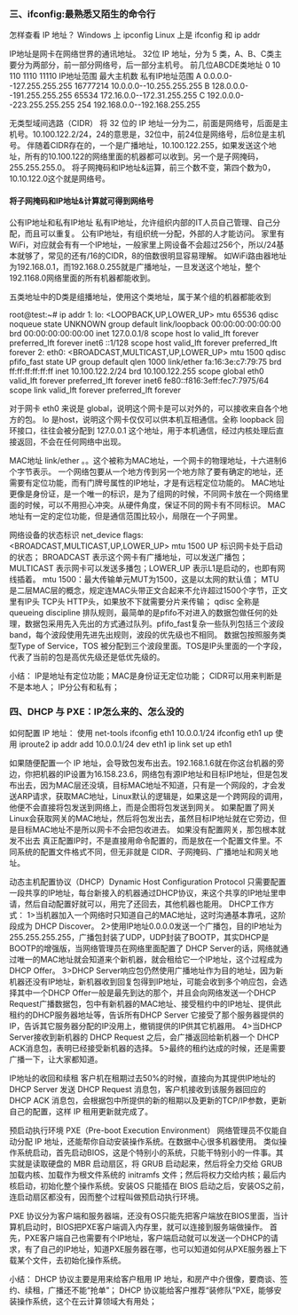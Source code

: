 

### 三、ifconfig:最熟悉又陌生的命令行
怎样查看 IP 地址？
Windows 上 ipconfig
Linux 上是 ifconfig 和 ip addr

IP地址是网卡在网络世界的通讯地址。
32位 IP 地址，分为 5 类，A、B、C类主要分为两部分，前一部分网络号，后一部分主机号。
前几位ABCDE类地址
0
10
110
1110
11110
  	IP地址范围  		最大主机数  	私有IP地址范围
A 0.0.0.0--127.255.255.255    16777214	  10.0.0.0--10.255.255.255
B 128.0.0.0--191.255.255.255  65534  	  172.16.0.0--172.31.255.255
C 192.0.0.0--223.255.255.255  254	  192.168.0.0--192.168.255.255

无类型域间选路（CIDR）
将 32 位的 IP 地址一分为二，前面是网络号，后面是主机号。10.100.122.2/24，24的意思是，32位中，前24位是网络号，后8位是主机号。
伴随着CIDR存在的，一个是广播地址，10.100.122.255，如果发送这个地址，所有的10.100.122的网络里面的机器都可以收到。另一个是子网掩码，255.255.255.0。
将子网掩码和IP地址&运算，前三个数不变，第四个数为0，10.10.122.0这个就是网络号。
#### 将子网掩码和IP地址&计算就可得到网络号


公有IP地址和私有IP地址
私有IP地址，允许组织内部的IT人员自己管理、自己分配，而且可以重复。
公有IP地址，有组织统一分配，外部的人才能访问。
家里有WiFi，对应就会有有一个IP地址，一般家里上网设备不会超过256个，所以/24基本就够了，常见的还有/16的CIDR，8的倍数很明显容易理解。
如WiFi路由器地址为192.168.0.1，而192.168.0.255就是广播地址，一旦发送这个地址，整个192.1168.0网络里面的所有机器都能收到。


五类地址中的D类是组播地址，使用这个类地址，属于某个组的机器都能收到


root@test:~# ip addr
1: lo: <LOOPBACK,UP,LOWER_UP> mtu 65536 qdisc noqueue state UNKNOWN group default 
    link/loopback 00:00:00:00:00:00 brd 00:00:00:00:00:00
    inet 127.0.0.1/8 scope host lo
       valid_lft forever preferred_lft forever
    inet6 ::1/128 scope host 
       valid_lft forever preferred_lft forever
2: eth0: <BROADCAST,MULTICAST,UP,LOWER_UP> mtu 1500 qdisc pfifo_fast state UP group default qlen 1000
    link/ether fa:16:3e:c7:79:75 brd ff:ff:ff:ff:ff:ff
    inet 10.100.122.2/24 brd 10.100.122.255 scope global eth0
       valid_lft forever preferred_lft forever
    inet6 fe80::f816:3eff:fec7:7975/64 scope link 
       valid_lft forever preferred_lft forever

对于网卡 eth0 来说是 global，说明这个网卡是可以对外的，可以接收来自各个地方的包。
lo 是host，说明这个网卡仅仅可以供本机互相通信。全称 loopback 回环接口，往往会被分配到 127.0.0.1 这个地址，用于本机通信，经过内核处理后直接返回，不会在任何网络中出现。



MAC地址
link/ether 。。这个被称为MAC地址，一个网卡的物理地址，十六进制6个字节表示。
一个网络包要从一个地方传到另一个地方除了要有确定的地址，还需要有定位功能，而有门牌号属性的IP地址，才是有远程定位功能的。
MAC地址更像是身份证，是一个唯一的标识，是为了组网的时候，不同网卡放在一个网络里面的时候，可以不用担心冲突。从硬件角度，保证不同的网卡有不同标识。
MAC地址有一定的定位功能，但是通信范围比较小，局限在一个子网里。


网络设备的状态标识 net_device flags: <BROADCAST,MULTICAST,UP,LOWER_UP> mtu 1500
UP 标识网卡处于启动的状态； BROADCAST 表示这个网卡有广播地址，可以发送广播包；
MULTICAST 表示网卡可以发送多播包；LOWER_UP 表示L1是启动的，也即有网线插着。
mtu 1500：最大传输单元MUT为1500，这是以太网的默认值；
MTU 是二层MAC层的概念，规定连MAC头带正文合起来不允许超过1500个字节，正文里有IP头 TCP头 HTTP头，如果放不下就需要分片来传输；
qdisc 全称是queueing discipline 排队规则，最简单的是pfifo不对进入的数据包做任何的处理，数据包采用先入先出的方式通过队列。pfifo_fast复杂一些队列包括三个波段band，每个波段使用先进先出规则，波段的优先级也不相同。
数据包按照服务类型Type of Service，TOS 被分配到三个波段里面。TOS是IP头里面的一个字段，代表了当前的包是高优先级还是低优先级的。


小结：
IP是地址有定位功能；MAC是身份证无定位功能；
CIDR可以用来判断是不是本地人；
IP分公有和私有；





### 四、DHCP 与 PXE：IP怎么来的、怎么没的

如何配置 IP 地址：
使用 net-tools
ifconfig eth1 10.0.0.1/24
ifconfig eth1 up
使用 iproute2
ip addr add 10.0.0.1/24 dev eth1
ip link set up eth1

如果随便配置一个 IP 地址，会导致包发布出去。192.168.1.6就在你这台机器的旁边，你把机器的IP设置为16.158.23.6，网络包有源IP地址和目标IP地址，但是包发布出去，因为MAC层还没填，目标MAC地址不知道，只有是一个网段的，才会发送ARP请求，获取MAC地址，Linux默认的逻辑是，如果这是一个跨网段的调用，他便不会直接将包发送到网络上，而是企图将包发送到网关。
如果配置了网关Linux会获取网关的MAC地址，然后将包发出去，虽然目标IP地址就在它旁边，但是目标MAC地址不是所以网卡不会把包收进去。
如果没有配置网关，那包根本就发不出去
真正配置IP时，不是直接用命令配置的，而是放在一个配置文件里。不同系统的配置文件格式不同，但无非就是 CIDR、子网掩码、广播地址和网关地址。


动态主机配置协议（DHCP）Dynamic Host Configuration Protocol
只需要配置一段共享的IP地址，每台新接入的机器通过DHCP协议，来这个共享的IP地址里申请，然后自动配置好就可以，用完了还回去，其他机器也能用。
DHCP工作方式：
1>当机器加入一个网络时只知道自己的MAC地址，这时沟通基本靠吼，这阶段成为 DHCP Discover。
2>使用IP地址0.0.0.0发送一个广播包，目的IP地址为255.255.255.255，广播包封装了UDP，UDP封装了BOOTP，其实DHCP是BOOTP的增强版，当网络管理员在网络里面配置了 DHCP Server的话，网络就通过唯一的MAC地址就会知道来个新机器，就会租给它一个IP地址，这个过程成为 DHCP Offer。
3>DHCP Server响应包仍然使用广播地址作为目的地址，因为新机器还没有IP地址，新机器收到回复包得到IP地址，可能会收到多个响应包，会选择其中一个DHCP Offer一般是最先到达的那个，并且会向网络发送一个DHCP Request广播数据包，包中有新机器的MAC地址、接受租约中的IP地址、提供此租约的DHCP服务器地址等，告诉所有DHCP Server 它接受了那个服务器提供的IP，告诉其它服务器分配的IP没用上，撤销提供的IP供其它机器用。
4>当DHCP Server接收到新机器的 DHCP Request 之后，会广播返回给新机器一个 DHCP ACK消息包，表明已经接受新机器的选择。
5>最终的租约达成的时候，还是需要广播一下，让大家都知道。



IP地址的收回和续租
客户机在租期过去50%的时候，直接向为其提供IP地址的 DHCP Server 发送 DHCP Request 消息包，客户机接收到该服务器回应的 DHCP ACK 消息包，会根据包中所提供的新的租期以及更新的TCP/IP参数，更新自己的配置，这样 IP 租用更新就完成了。


预启动执行环境 PXE（Pre-boot Execution Environment）
网络管理员不仅能自动分配 IP 地址，还能帮你自动安装操作系统。在数据中心很多机器使用。
类似操作系统启动，首先启动BIOS，这是个特别小的系统，只能干特别小的一件事。其实就是读取硬盘的 MBR 启动扇区，将 GRUB 启动起来，然后将全力交给 GRUB 加载内核、加载作为根文件系统的 initramfs 文件；然后将权力交给内核；最后内核启动，初始化整个操作系统。安装OS 只能插在 BIOS 启动之后，安装OS之前，连启动扇区都没有，因而整个过程叫做预启动执行环境。

PXE 协议分为客户端和服务器端，还没有OS只能先把客户端放在BIOS里面，当计算机启动时，BIOS把PXE客户端调入内存里，就可以连接到服务端做操作。
首先，PXE客户端自己也需要有个IP地址，客户端启动就可以发送一个DHCP的请求，有了自己的IP地址，知道PXE服务器在哪，也可以知道如何从PXE服务器上下载某个文件，去初始化操作系统。


小结：
DHCP 协议主要是用来给客户租用 IP 地址，和房产中介很像，要商谈、签约、续租，广播还不能“抢单”；
DHCP 协议能给客户推荐“装修队”PXE，能够安装操作系统，这个在云计算领域大有用处；










